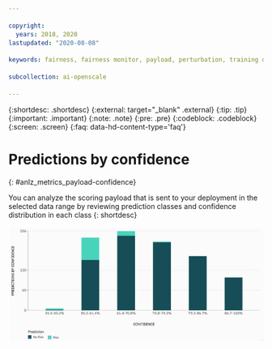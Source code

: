 ```yaml
---

copyright:
  years: 2018, 2020
lastupdated: "2020-08-08"

keywords: fairness, fairness monitor, payload, perturbation, training data, debiased

subcollection: ai-openscale

---
```


{:shortdesc: .shortdesc}
{:external: target="_blank" .external}
{:tip: .tip}
{:important: .important}
{:note: .note}
{:pre: .pre}
{:codeblock: .codeblock}
{:screen: .screen}
{:faq: data-hd-content-type='faq'}


# Predictions by confidence
{: #anlz_metrics_payload-confidence}

You can analyze the scoring payload that is sent to your deployment in the selected data range by reviewing prediction classes and confidence distribution in each class
{: shortdesc}

   ![A chart that maps prediction by confidence distribution](images/wos_by_confidence.png)
